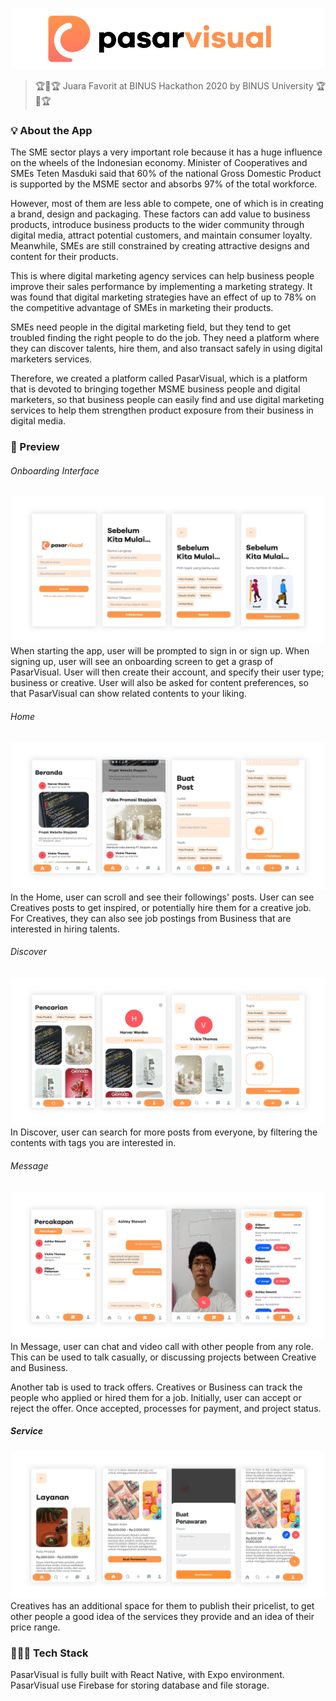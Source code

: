 ![](src/Assets/images/pasarvisual-logo.png)

> 🏆🏅🏆 Juara Favorit at BINUS Hackathon 2020 by BINUS University 🏆🏅🏆

### 💡 About the App
The SME sector plays a very important role because it has a huge influence on the wheels of the Indonesian economy. Minister of Cooperatives and SMEs Teten Masduki said that 60% of the national Gross Domestic Product is supported by the MSME sector and absorbs 97% of the total workforce.

However, most of them are less able to compete, one of which is in creating a brand, design and packaging. These factors can add value to business products, introduce business products to the wider community through digital media, attract potential customers, and maintain consumer loyalty. Meanwhile, SMEs are still constrained by creating attractive designs and content for their products.

This is where digital marketing agency services can help business people improve their sales performance by implementing a marketing strategy. It was found that digital marketing strategies have an effect of up to 78% on the competitive advantage of SMEs in marketing their products.

SMEs need people in the digital marketing field, but they tend to get troubled finding the right people to do the job. They need a platform where they can discover talents, hire them, and also transact safely in using digital marketers services.

Therefore, we created a platform called PasarVisual, which is a platform that is devoted to bringing together MSME business people and digital marketers, so that business people can easily find and use digital marketing services to help them strengthen product exposure from their business in digital media.



### 👀 Preview

###### Onboarding Interface
![Onboarding View](src/Assets/screenshots/onboarding.jpg)
When starting the app, user will be prompted to sign in or sign up. When signing up, user will see an onboarding screen to get a grasp of PasarVisual. User will then create their account, and specify their user type; business or creative. User will also be asked for content preferences, so that PasarVisual can show related contents to your liking.

###### Home
![Onboarding View](src/Assets/screenshots/home.jpg)
In the Home, user can scroll and see their followings' posts. User can see Creatives posts to get inspired, or potentially hire them for a creative job. For Creatives, they can also see job postings from Business that are interested in hiring talents.

###### Discover
![Discover View](src/Assets/screenshots/discover.jpg)
In Discover, user can search for more posts from everyone, by filtering the contents with tags you are interested in.

###### Message
![Message View](src/Assets/screenshots/message.jpg)
In Message, user can chat and video call with other people from any role. This can be used to talk casually, or discussing projects between Creative and Business.

Another tab is used to track offers. Creatives or Business can track the people who applied or hired them for a job. Initially, user can accept or reject the offer. Once accepted, processes for payment, and project status.

##### Service
![Onboarding View](src/Assets/screenshots/service.jpg)
Creatives has an additional space for them to publish their pricelist, to get other people a good idea of the services they provide and an idea of their price range.


### 👨🏻‍💻 Tech Stack
PasarVisual is fully built with React Native, with Expo environment. PasarVisual use Firebase for storing database and file storage.





